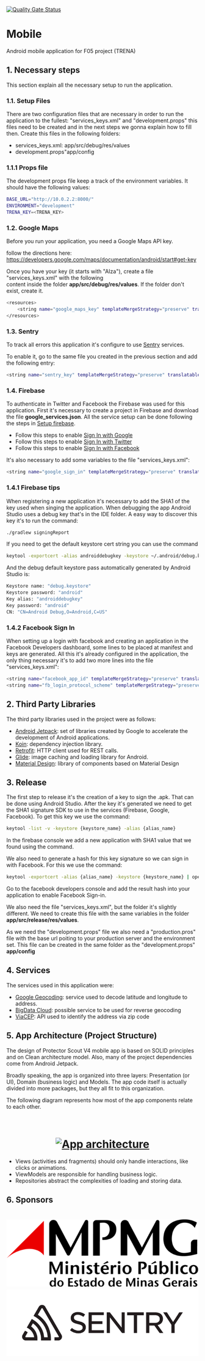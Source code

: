 [![Quality Gate Status](https://sonarcloud.io/api/project_badges/measure?project=MPMG-DCC-UFMG_Mobile&metric=alert_status)](https://sonarcloud.io/dashboard?id=MPMG-DCC-UFMG_Mobile)

# Mobile

Android mobile application for F05 project (TRENA)

## 1. Necessary steps

This section explain all the necessary setup to run the application.

### 1.1. Setup Files

There are two configuration files that are necessary in order to run the application to the fullest:
"services_keys.xml" and "development.props" this files need to be created and in the next steps we 
gonna explain how to fill then. Create this files in the following folders:

* services_keys.xml: app/src/debug/res/values
* development.props"app/config

### 1.1.1 Props file

The development props file keep a track of the environment variables. It should have the following values:

```bash
BASE_URL="http://10.0.2.2:8000/"
ENVIRONMENT="development"
TRENA_KEY=<TRENA_KEY>
```

### 1.2. Google Maps

Before you run your application, you need a Google Maps API key.

follow the directions here:
https://developers.google.com/maps/documentation/android/start#get-key

Once you have your key (it starts with "AIza"), create a file "services_keys.xml" with the following  
content inside the folder **app/src/debug/res/values**. If the folder don't exist, create it. 

```bash
<resources>
    <string name="google_maps_key" templateMergeStrategy="preserve" translatable="false">YOUR_API_KEY</string>
</resources>
```

### 1.3. Sentry

To track all errors this application it's configure to use [Sentry](https://sentry.io) services.

To enable it, go to the same file you created in the previous section and add the following entry:

```bash
<string name="sentry_key" templateMergeStrategy="preserve" translatable="false">SENTRY_DSN_FOUND_IN_DOCUMENTATION</string>
```

### 1.4. Firebase

To authenticate in Twitter and Facebook the Firebase was used for this application. First it's necessary to create a project
in Firebase and download the file **google_services.json**. All the service setup can be done following the steps in
[Setup firebase](https://firebase.google.com/docs/android/setup).

* Follow this steps to enable [Sign In with Google](https://firebase.google.com/docs/auth/android/google-signin)
* Follow this steps to enable [Sign In with Twitter](https://firebase.google.com/docs/auth/android/twitter-login)
* Follow this steps to enable [Sign In with Facebook](https://firebase.google.com/docs/auth/android/facebook-login)

It's also necessary to add some variables to the file "services_keys.xml":

```bash
<string name="google_sign_in" templateMergeStrategy="preserve" translatable="false">GOOGLE_SIGN_CLIENT_ID</string>
```

### 1.4.1 Firebase tips

When registering a new application it's necessary to add the SHA1 of the key used when singing the application. When debugging the
app Android Studio uses a debug key that's in the IDE folder. A easy way to discover this key it's to run the command:

```bash
./gradlew signingReport
```

If you need to get the default keystore cert string you can use the command

```bash
keytool -exportcert -alias androiddebugkey -keystore ~/.android/debug.keystore | openssl sha1 -binary | openssl base64
```

And the debug default keystore pass automatically generated by Android Studio is:

```bash
Keystore name: "debug.keystore"
Keystore password: "android"
Key alias: "androiddebugkey"
Key password: "android"
CN: "CN=Android Debug,O=Android,C=US"
```

### 1.4.2 Facebook Sign In

When setting up a login with facebook and creating an application in the Facebook Developers dashboard, some lines to be placed
at manifest and keys are generated. All this it's already configured in the application, the only thing necessary it's to 
add two more lines into the file "services_keys.xml":

```bash
<string name="facebook_app_id" templateMergeStrategy="preserve" translatable="false"><FACEBOOK_APP_ID></string>
<string name="fb_login_protocol_scheme" templateMergeStrategy="preserve" translatable="false"><FB_LOGIN_PROTOCOL_SCHEME></string>
```

## 2. Third Party Libraries

The third party libraries used in the project were as follows:

* [Android Jetpack](https://developer.android.com/jetpack): set of libraries created by Google to accelerate the development of Android applications.
* [Koin](https://insert-koin.io/): dependency injection library.
* [Retrofit](https://square.github.io/retrofit/): HTTP client used for REST calls.
* [Glide](https://bumptech.github.io/glide/): image caching and loading library for Android.
* [Material Design](https://material.io/): library of components based on Material Design

## 3. Release

The first step to release it's the creation of a key to sign the .apk. That can be done using Android
Studio. After the key it's generated we need to get the SHA1 signature SDK to use in the services
(Firebase, Google, Facebook). To get this key we use the command:

```bash
keytool -list -v -keystore {keystore_name} -alias {alias_name}
```

In the firebase console we add a new application with SHA1 value that we found using the command.

We also need to generate a hash for this key signature so we can sign in with Facebook. For this
we use the command:

````bash
keytool -exportcert -alias {alias_name} -keystore {keystore_name} | openssl sha1 -binary | openssl base64
````

Go to the facebook developers console and add the result hash into your application to enable 
Facebook Sign-in.

We also need the file "services_keys.xml", but the folder it's slightly different. We need to create this
file with the same variables in the folder **app/src/release/res/values**.

As we need the "development.props" file we also need a "production.pros" file with the base url poiting 
to your production server and the environment set. This file can be created in the same folder as the
"development.props" **app/config**

## 4. Services

The services used in this application were:

* [Google Geocoding](https://developers.google.com/maps/documentation/geocoding/start?hl=pt): service used to decode latitude and longitude to address.
* [BigData Cloud](https://www.bigdatacloud.com/geocoding-apis): possible service to be used for reverse geocoding
* [ViaCEP](https://viacep.com.br/): API used to identify the address via zip code

## 5. App Architecture (Project Structure)

The design of Protector Scout V4 mobile app is based on SOLID principles and on Clean architecture model. Also, many of the project dependencies come from Android Jetpack.

Broadly speaking, the app is organized into three layers: Presentation (or UI), Domain (business logic) and Models.
The app code itself is actually divided into more packages, but they all fit to this organization.

The following diagram represents how most of the app components relate to each other.

<h1 align="center">
  <br>
  <a href="https://developer.android.com/jetpack/docs/guide"><img src="https://developer.android.com/topic/libraries/architecture/images/final-architecture.png" alt="App architecture"></a>
  <br>
</h1>

* Views (activities and fragments) should only handle interactions, like clicks or animations. 
* ViewModels are responsible for handling business logic.
* Repositories abstract the complexities of loading and storing data.

## 6. Sponsors

<h1 align="center">
  <a href="https://www.mpmg.mp.br/">
      <img src="./assets/mmpg_logo.png" alt="MPMG">
  </a>
  <br>
  <a href="https://sentry.io/">
      <img src="./assets/sentry-logo-black.png" alt="Sentry">
  </a>
  <br>
</h1>
